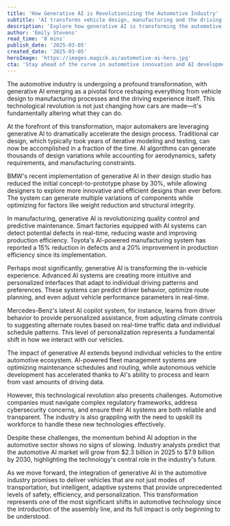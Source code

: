 ```yaml
---
title: 'How Generative AI is Revolutionizing the Automotive Industry'
subtitle: 'AI transforms vehicle design, manufacturing and the driving experience'
description: 'Explore how generative AI is transforming the automotive industry, from revolutionizing vehicle design and manufacturing processes to creating more intelligent and personalized driving experiences. Learn how major automakers are leveraging AI to accelerate innovation and shape the future of transportation.'
author: 'Emily Stevens'
read_time: '8 mins'
publish_date: '2025-03-05'
created_date: '2025-03-05'
heroImage: 'https://images.magick.ai/automotive-ai-hero.jpg'
cta: 'Stay ahead of the curve in automotive innovation and AI developments. Follow us on LinkedIn for daily insights into how technology is reshaping the future of transportation.'
---
```


The automotive industry is undergoing a profound transformation, with generative AI emerging as a pivotal force reshaping everything from vehicle design to manufacturing processes and the driving experience itself. This technological revolution is not just changing how cars are made—it's fundamentally altering what they can do.

At the forefront of this transformation, major automakers are leveraging generative AI to dramatically accelerate the design process. Traditional car design, which typically took years of iterative modeling and testing, can now be accomplished in a fraction of the time. AI algorithms can generate thousands of design variations while accounting for aerodynamics, safety requirements, and manufacturing constraints.

BMW's recent implementation of generative AI in their design studio has reduced the initial concept-to-prototype phase by 30%, while allowing designers to explore more innovative and efficient designs than ever before. The system can generate multiple variations of components while optimizing for factors like weight reduction and structural integrity.

In manufacturing, generative AI is revolutionizing quality control and predictive maintenance. Smart factories equipped with AI systems can detect potential defects in real-time, reducing waste and improving production efficiency. Toyota's AI-powered manufacturing system has reported a 15% reduction in defects and a 20% improvement in production efficiency since its implementation.

Perhaps most significantly, generative AI is transforming the in-vehicle experience. Advanced AI systems are creating more intuitive and personalized interfaces that adapt to individual driving patterns and preferences. These systems can predict driver behavior, optimize route planning, and even adjust vehicle performance parameters in real-time.

Mercedes-Benz's latest AI copilot system, for instance, learns from driver behavior to provide personalized assistance, from adjusting climate controls to suggesting alternate routes based on real-time traffic data and individual schedule patterns. This level of personalization represents a fundamental shift in how we interact with our vehicles.

The impact of generative AI extends beyond individual vehicles to the entire automotive ecosystem. AI-powered fleet management systems are optimizing maintenance schedules and routing, while autonomous vehicle development has accelerated thanks to AI's ability to process and learn from vast amounts of driving data.

However, this technological revolution also presents challenges. Automotive companies must navigate complex regulatory frameworks, address cybersecurity concerns, and ensure their AI systems are both reliable and transparent. The industry is also grappling with the need to upskill its workforce to handle these new technologies effectively.

Despite these challenges, the momentum behind AI adoption in the automotive sector shows no signs of slowing. Industry analysts predict that the automotive AI market will grow from $2.3 billion in 2025 to $7.9 billion by 2030, highlighting the technology's central role in the industry's future.

As we move forward, the integration of generative AI in the automotive industry promises to deliver vehicles that are not just modes of transportation, but intelligent, adaptive systems that provide unprecedented levels of safety, efficiency, and personalization. This transformation represents one of the most significant shifts in automotive technology since the introduction of the assembly line, and its full impact is only beginning to be understood.
